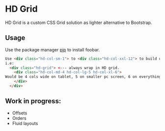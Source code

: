 # HD Grid

HD Grid is a custom CSS Grid solution as lighter alternative to Bootstrap.

## Usage

Use the package manager [pip](https://pip.pypa.io/en/stable/) to install foobar.

```html
Use <div class="hd-col-sm-1"> to <div class="hd-col-xxl-12"> to build up your Grid column structure.
i.e: 
  <div class="hd-grid"> <--- always wrap in HD grid.
    <div class="hd-col-md-4 hd-col-lg-5 hd-col-xl-6">
Would be 4 cols wide on tablet, 5 on smaller pc screen, 6 on everything bigger than xl.
    </div>
  </div>
```

## Work in progress:
- Offsets
- Orders
- Fluid layouts
